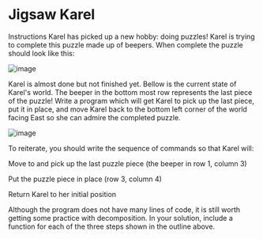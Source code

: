 # Jigsaw Karel

Instructions
Karel has picked up a new hobby: doing puzzles! Karel is trying to complete this puzzle made up of beepers. When complete the puzzle should look like this:

![image](https://user-images.githubusercontent.com/97858274/235163193-dcc08106-c2aa-4186-95ab-839c88c2832b.png)

Karel is almost done but not finished yet. Bellow is the current state of Karel's world. The beeper in the bottom most row represents the last piece of the puzzle! Write a program which will get Karel to pick up the last piece, put it in place, and move Karel back to the bottom left corner of the world facing East so she can admire the completed puzzle.

![image](https://user-images.githubusercontent.com/97858274/235163256-c52a417b-bc95-4a63-81b5-57f87dd6e3fa.png)

To reiterate, you should write the sequence of commands so that Karel will:

Move to and pick up the last puzzle piece (the beeper in row 1, column 3)

Put the puzzle piece in place (row 3, column 4)

Return Karel to her initial position

Although the program does not have many lines of code, it is still worth getting some practice with decomposition. In your solution, include a function for each of the three steps shown in the outline above.
